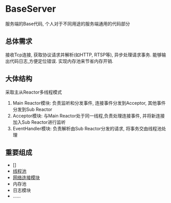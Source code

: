 # BaseServer
服务端的Base代码, 个人对于不同用途的服务端通用的代码部分

## 总体需求
接收Tcp连接, 获取协议请求并解析(如HTTP, RTSP等), 异步处理请求事务.
能够输出代码日志,方便定位错误.
实现内存池来节省内存开销.

## 大体结构
采取主从Reactor多线程模式
1. Main Reactor模块: 负责监听和分发事件, 连接事件分发到Acceptor, 其他事件分发到Sub Reactor
2. Acceptor模块: 与Main Reactor处于同一线程,负责处理连接事件, 并将新连接加入Sub Reactor进行监听
3. EventHandler模块: 负责解析由Sub Reactor分发的请求, 将事务交由线程池处理

## 重要组成
- []
- [线程池](./docs/ThreadPool.md)
- [网络连接模块](./docs/NetConnection.md)
- 内存池
- 日志模块
- ......
